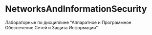 # NetworksAndInformationSecurity
Лабораторные по дисциплине "Аппаратное и Программное Обеспечение Сетей и Защита Информации"

